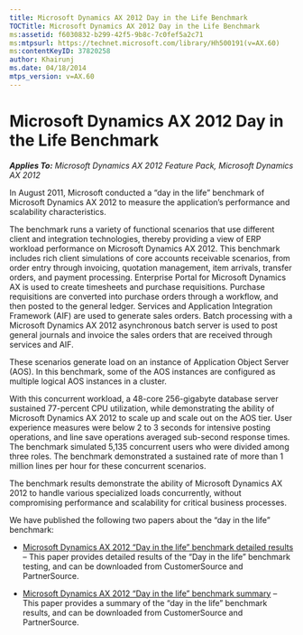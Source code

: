 ```yaml
---
title: Microsoft Dynamics AX 2012 Day in the Life Benchmark
TOCTitle: Microsoft Dynamics AX 2012 Day in the Life Benchmark
ms:assetid: f6030832-b299-42f5-9b8c-7c0fef5a2c71
ms:mtpsurl: https://technet.microsoft.com/library/Hh500191(v=AX.60)
ms:contentKeyID: 37820258
author: Khairunj
ms.date: 04/18/2014
mtps_version: v=AX.60
---
```


# Microsoft Dynamics AX 2012 Day in the Life Benchmark 


_**Applies To:** Microsoft Dynamics AX 2012 Feature Pack, Microsoft Dynamics AX 2012_

In August 2011, Microsoft conducted a “day in the life” benchmark of Microsoft Dynamics AX 2012 to measure the application’s performance and scalability characteristics.

The benchmark runs a variety of functional scenarios that use different client and integration technologies, thereby providing a view of ERP workload performance on Microsoft Dynamics AX 2012. This benchmark includes rich client simulations of core accounts receivable scenarios, from order entry through invoicing, quotation management, item arrivals, transfer orders, and payment processing. Enterprise Portal for Microsoft Dynamics AX is used to create timesheets and purchase requisitions. Purchase requisitions are converted into purchase orders through a workflow, and then posted to the general ledger. Services and Application Integration Framework (AIF) are used to generate sales orders. Batch processing with a Microsoft Dynamics AX 2012 asynchronous batch server is used to post general journals and invoice the sales orders that are received through services and AIF.

These scenarios generate load on an instance of Application Object Server (AOS). In this benchmark, some of the AOS instances are configured as multiple logical AOS instances in a cluster.

With this concurrent workload, a 48-core 256-gigabyte database server sustained 77-percent CPU utilization, while demonstrating the ability of Microsoft Dynamics AX 2012 to scale up and scale out on the AOS tier. User experience measures were below 2 to 3 seconds for intensive posting operations, and line save operations averaged sub-second response times. The benchmark simulated 5,135 concurrent users who were divided among three roles. The benchmark demonstrated a sustained rate of more than 1 million lines per hour for these concurrent scenarios.

The benchmark results demonstrate the ability of Microsoft Dynamics AX 2012 to handle various specialized loads concurrently, without compromising performance and scalability for critical business processes.

We have published the following two papers about the “day in the life” benchmark:

  - [Microsoft Dynamics AX 2012 “Day in the life” benchmark detailed results](https://go.microsoft.com/fwlink/?linkid=230564) – This paper provides detailed results of the “Day in the life” benchmark testing, and can be downloaded from CustomerSource and PartnerSource.

  - [Microsoft Dynamics AX 2012 “Day in the life” benchmark summary](https://go.microsoft.com/fwlink/?linkid=230566) – This paper provides a summary of the “day in the life” benchmark results, and can be downloaded from CustomerSource and PartnerSource.

  


